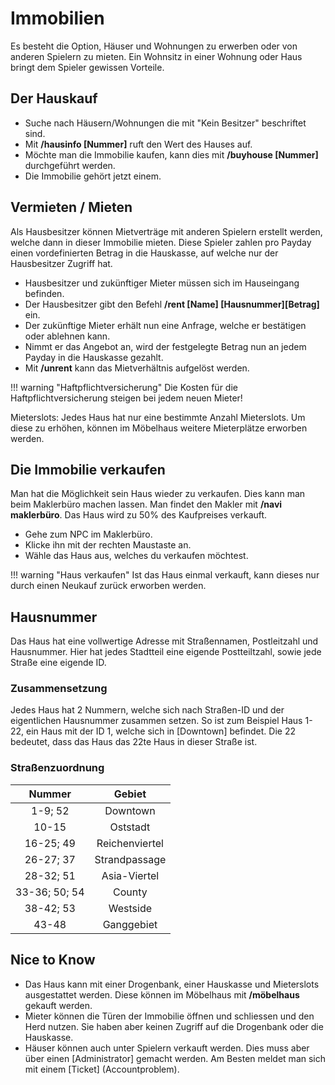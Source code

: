 # Immobilien 

Es besteht die Option, Häuser und Wohnungen zu erwerben oder von anderen Spielern zu mieten. Ein Wohnsitz in einer Wohnung oder Haus bringt dem Spieler gewissen Vorteile.

## Der Hauskauf

* Suche nach Häusern/Wohnungen die mit "Kein Besitzer" beschriftet sind.
* Mit **/hausinfo [Nummer]** ruft den Wert des Hauses auf.
* Möchte man die Immobilie kaufen, kann dies mit **/buyhouse [Nummer]** durchgeführt werden.
* Die Immobilie gehört jetzt einem.

## Vermieten / Mieten

Als Hausbesitzer können Mietverträge mit anderen Spielern erstellt werden, welche dann in dieser Immobilie mieten. Diese Spieler zahlen pro Payday einen vordefinierten Betrag in die Hauskasse, auf welche nur der Hausbesitzer Zugriff hat.

* Hausbesitzer und zukünftiger Mieter müssen sich im Hauseingang befinden.
* Der Hausbesitzer gibt den Befehl **/rent [Name] [Hausnummer][Betrag]** ein.
* Der zukünftige Mieter erhält nun eine Anfrage, welche er bestätigen oder ablehnen kann.
* Nimmt er das Angebot an, wird der festgelegte Betrag nun an jedem Payday in die Hauskasse gezahlt.
* Mit **/unrent** kann das Mietverhältnis aufgelöst werden.

!!! warning "Haftpflichtversicherung"
      Die Kosten für die Haftpflichtversicherung steigen bei jedem neuen Mieter!
  
Mieterslots: Jedes Haus hat nur eine bestimmte Anzahl Mieterslots. Um diese zu erhöhen, können im Möbelhaus weitere Mieterplätze erworben werden.

## Die Immobilie verkaufen

Man hat die Möglichkeit sein Haus wieder zu verkaufen. Dies kann man beim Maklerbüro machen lassen. Man findet den Makler mit **/navi maklerbüro**. Das Haus wird zu 50% des Kaufpreises verkauft.

* Gehe zum NPC im Maklerbüro.
* Klicke ihn mit der rechten Maustaste an.
* Wähle das Haus aus, welches du verkaufen möchtest.

!!! warning "Haus verkaufen"
        Ist das Haus einmal verkauft, kann dieses nur durch einen Neukauf zurück erworben werden.

## Hausnummer
Das Haus hat eine vollwertige Adresse mit Straßennamen, Postleitzahl und Hausnummer. Hier hat jedes Stadtteil eine eigende Postteiltzahl, sowie jede Straße eine eigende ID.

### Zusammensetzung
Jedes Haus hat 2 Nummern, welche sich nach Straßen-ID und der eigentlichen Hausnummer zusammen setzen. So ist zum Beispiel Haus 1-22, ein Haus mit der ID 1, welche sich in [Downtown] befindet. Die 22 bedeutet, dass das Haus das 22te Haus in dieser Straße ist.
### Straßenzuordnung
| Nummer | Gebiet |
|:-:|:-:|
| 1-9; 52 | Downtown |
| 10-15 | Oststadt |
| 16-25; 49 | Reichenviertel |
| 26-27; 37 | Strandpassage |
| 28-32; 51 | Asia-Viertel |
| 33-36; 50; 54 | County |
| 38-42; 53 | Westside |
| 43-48 | Ganggebiet |
   
## Nice to Know 

* Das Haus kann mit einer Drogenbank, einer Hauskasse und Mieterslots ausgestattet werden. Diese können im Möbelhaus mit **/möbelhaus** gekauft werden.
* Mieter können die Türen der Immobilie öffnen und schliessen und den Herd nutzen. Sie haben aber keinen Zugriff auf die Drogenbank oder die Hauskasse.
* Häuser können auch unter Spielern verkauft werden. Dies muss aber über einen [Administrator] gemacht werden. Am Besten meldet man sich mit einem [Ticket] (Accountproblem).
